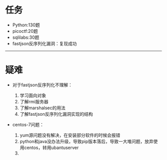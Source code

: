 # 任务
- Python:130题
- picoctf:20题
- sqlilabs:30题
- fastjson反序列化漏洞：复现成功
----
# 疑难
- 对于fastjson反序列化不理解：
  1. 学习面向对象
  2. 了解rmi服务器
  3. 了解marshalsec的用法
  4. 了解fastjson反序列化漏洞实现的结构

- centos-7问题：
  1. yum源问题没有解决，在安装部分软件的时候会报错
  2. python和java没办法升级，导致pip版本落后，导致一大堆问题，放弃使用centos，转用ubantuserver
  3. 